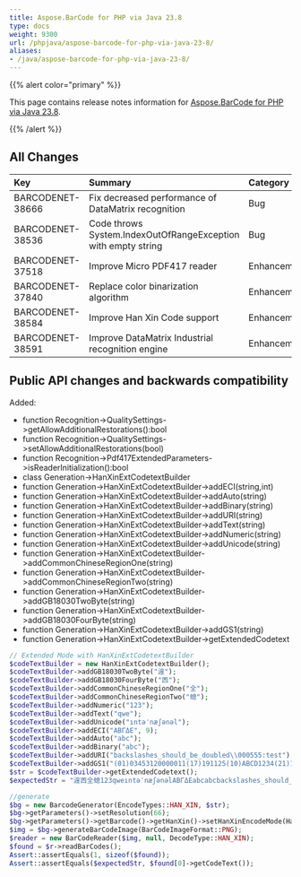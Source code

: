 ```yaml
---
title: Aspose.BarCode for PHP via Java 23.8
type: docs
weight: 9300
url: /phpjava/aspose-barcode-for-php-via-java-23-8/
aliases:
- /java/aspose-barcode-for-php-via-java-23-8/
---
```


{{% alert color="primary" %}} 

This page contains release notes information for [Aspose.BarCode for PHP via Java 23.8](https://downloads.aspose.com/barcode/php/new-releases/aspose.barcode-for-php-via-java-23.8/).

{{% /alert %}} 
## **All Changes**

|**Key**|**Summary**|**Category**|
| :- | :- | :- |
|BARCODENET-38666|Fix decreased performance of DataMatrix recognition|Bug|
|BARCODENET-38536|Code throws System.IndexOutOfRangeException with empty string|Bug|
|BARCODENET-37518|Improve Micro PDF417 reader|Enhancement|
|BARCODENET-37840|Replace color binarization algorithm|Enhancement|
|BARCODENET-38584|Improve Han Xin Code support|Enhancement|
|BARCODENET-38591|Improve DataMatrix Industrial recognition engine|Enhancement|

## Public API changes and backwards compatibility

Added:

- function Recognition->QualitySettings->getAllowAdditionalRestorations():bool
- function Recognition->QualitySettings->setAllowAdditionalRestorations(bool)
- function Recognition->Pdf417ExtendedParameters->isReaderInitialization():bool
- class  Generation->HanXinExtCodetextBuilder
- function Generation->HanXinExtCodetextBuilder->addECI(string,int)
- function Generation->HanXinExtCodetextBuilder->addAuto(string)
- function Generation->HanXinExtCodetextBuilder->addBinary(string)
- function Generation->HanXinExtCodetextBuilder->addURI(string)
- function Generation->HanXinExtCodetextBuilder->addText(string)
- function Generation->HanXinExtCodetextBuilder->addNumeric(string)
- function Generation->HanXinExtCodetextBuilder->addUnicode(string)
- function Generation->HanXinExtCodetextBuilder->addCommonChineseRegionOne(string)
- function Generation->HanXinExtCodetextBuilder->addCommonChineseRegionTwo(string)
- function Generation->HanXinExtCodetextBuilder->addGB18030TwoByte(string)
- function Generation->HanXinExtCodetextBuilder->addGB18030FourByte(string)
- function Generation->HanXinExtCodetextBuilder->addGS1(string)
- function Generation->HanXinExtCodetextBuilder->getExtendedCodetext

```PHP
// Extended Mode with HanXinExtCodetextBuilder
$codeTextBuilder = new HanXinExtCodetextBuilder();
$codeTextBuilder->addGB18030TwoByte("漄");
$codeTextBuilder->addGB18030FourByte("㐁");
$codeTextBuilder->addCommonChineseRegionOne("全");
$codeTextBuilder->addCommonChineseRegionTwo("螅");
$codeTextBuilder->addNumeric("123");
$codeTextBuilder->addText("qwe");
$codeTextBuilder->addUnicode("ıntəˈnæʃənəl");
$codeTextBuilder->addECI("ΑΒΓΔΕ", 9);
$codeTextBuilder->addAuto("abc");
$codeTextBuilder->addBinary("abc");
$codeTextBuilder->addURI("backslashes_should_be_doubled\\000555:test");
$codeTextBuilder->addGS1("(01)03453120000011(17)191125(10)ABCD1234(21)10");
$str = $codeTextBuilder->getExtendedCodetext();
$expectedStr = "漄㐁全螅123qweıntəˈnæʃənəlΑΒΓΔΕabcabcbackslashes_should_be_doubled\\000555:test(01)03453120000011(17)191125(10)ABCD1234(21)10";

//generate
$bg = new BarcodeGenerator(EncodeTypes::HAN_XIN, $str);
$bg->getParameters()->setResolution(66);
$bg->getParameters()->getBarcode()->getHanXin()->setHanXinEncodeMode(HanXinEncodeMode::EXTENDED);
$img = $bg->generateBarCodeImage(BarCodeImageFormat::PNG);
$reader = new BarCodeReader($img, null, DecodeType::HAN_XIN);
$found = $r->readBarCodes();
Assert::assertEquals(1, sizeof($found));
Assert::assertEquals($expectedStr, $found[0]->getCodeText());
```
